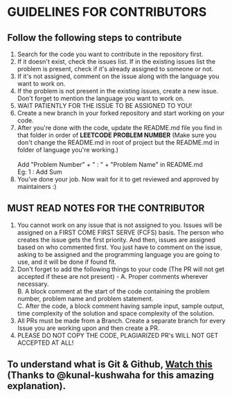 # GUIDELINES FOR CONTRIBUTORS

## Follow the following steps to contribute

1. Search for the code you want to contribute in the repository first.
2. If it doesn't exist, check the issues list. If in the existing issues list the problem is present, check if it's already assigned to someone or not.
3. If it's not assigned, comment on the issue along with the language you want to work on.
4. If the problem is not present in the existing issues, create a new issue. Don't forget to mention the language you want to work on.
5. WAIT PATIENTLY FOR THE ISSUE TO BE ASSIGNED TO YOU!
6. Create a new branch in your forked repository and start working on your code.
7. After you're done with the code, update the README.md file you find in that folder in order of <b>LEETCODE PROBLEM NUMBER</b> (Make sure you don't change the README.md in root of project but the README.md in folder of language you're working.)<br><br>
Add "Problem Number" + " : " + "Problem Name" in README.md<br>
Eg: 1 : Add Sum <br>
8. You've done your job. Now wait for it to get reviewed and approved by maintainers :)


## MUST READ NOTES FOR THE CONTRIBUTOR
1. You cannot work on any issue that is not assigned to you. Issues will be assigned on a FIRST COME FIRST SERVE (FCFS) basis. The person who creates the issue gets the first priority. And then, issues are assigned based on who commented first. You just have to comment on the issue, asking to be assigned and the programming language you are going to use, and it will be done if found fit.
2. Don't forget to add the following things to your code (The PR will not get accepted if these are not present) -
    A. Proper comments wherever necessary.<br>
    B. A block comment at the start of the code containing the problem number, problem name and problem statement.<br>
    C. After the code, a block comment having sample input, sample output, time complexity of the solution and space complexity of the solution.<br>
3. All PRs must be made from a Branch. Create a separate branch for every Issue you are working upon and then create a PR.<br>
4. PLEASE DO NOT COPY THE CODE, PLAGIARIZED PR's WILL NOT GET ACCEPTED AT ALL!


## To understand what is Git & Github, <a href="https://www.youtube.com/watch?v=apGV9Kg7ics  ">Watch this</a> (Thanks to @kunal-kushwaha for this amazing explanation).